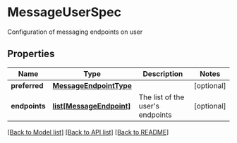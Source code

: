 # MessageUserSpec

Configuration of messaging endpoints on user
## Properties
Name | Type | Description | Notes
------------ | ------------- | ------------- | -------------
**preferred** | [**MessageEndpointType**](MessageEndpointType.md) |  | [optional] 
**endpoints** | [**list[MessageEndpoint]**](MessageEndpoint.md) | The list of the user&#39;s endpoints | [optional] 

[[Back to Model list]](../README.md#documentation-for-models) [[Back to API list]](../README.md#documentation-for-api-endpoints) [[Back to README]](../README.md)



